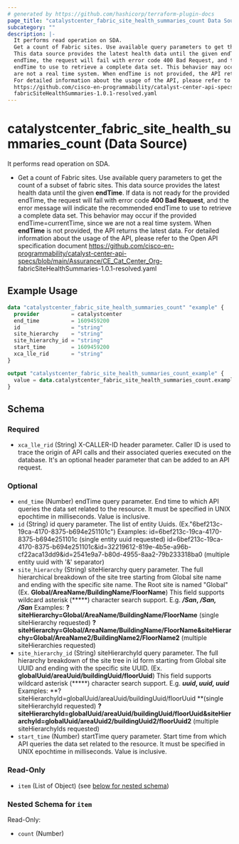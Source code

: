 ```yaml
---
# generated by https://github.com/hashicorp/terraform-plugin-docs
page_title: "catalystcenter_fabric_site_health_summaries_count Data Source - terraform-provider-catalystcenter"
subcategory: ""
description: |-
  It performs read operation on SDA.
  Get a count of Fabric sites. Use available query parameters to get the count of a subset of fabric sites.
  This data source provides the latest health data until the given endTime. If data is not ready for the provided
  endTime, the request will fail with error code 400 Bad Request, and the error message will indicate the recommended
  endTime to use to retrieve a complete data set. This behavior may occur if the provided endTime=currentTime, since we
  are not a real time system. When endTime is not provided, the API returns the latest data.
  For detailed information about the usage of the API, please refer to the Open API specification document
  https://github.com/cisco-en-programmability/catalyst-center-api-specs/blob/main/Assurance/CECatCenter_Org-
  fabricSiteHealthSummaries-1.0.1-resolved.yaml
---
```


# catalystcenter_fabric_site_health_summaries_count (Data Source)

It performs read operation on SDA.

- Get a count of Fabric sites. Use available query parameters to get the count of a subset of fabric sites.
This data source provides the latest health data until the given **endTime**. If data is not ready for the provided
endTime, the request will fail with error code **400 Bad Request**, and the error message will indicate the recommended
endTime to use to retrieve a complete data set. This behavior may occur if the provided endTime=currentTime, since we
are not a real time system. When **endTime** is not provided, the API returns the latest data.
For detailed information about the usage of the API, please refer to the Open API specification document
https://github.com/cisco-en-programmability/catalyst-center-api-specs/blob/main/Assurance/CE_Cat_Center_Org-
fabricSiteHealthSummaries-1.0.1-resolved.yaml

## Example Usage

```terraform
data "catalystcenter_fabric_site_health_summaries_count" "example" {
  provider          = catalystcenter
  end_time          = 1609459200
  id                = "string"
  site_hierarchy    = "string"
  site_hierarchy_id = "string"
  start_time        = 1609459200
  xca_lle_rid       = "string"
}

output "catalystcenter_fabric_site_health_summaries_count_example" {
  value = data.catalystcenter_fabric_site_health_summaries_count.example.item
}
```

<!-- schema generated by tfplugindocs -->
## Schema

### Required

- `xca_lle_rid` (String) X-CALLER-ID header parameter. Caller ID is used to trace the origin of API calls and their associated queries executed on the database. It's an optional header parameter that can be added to an API request.

### Optional

- `end_time` (Number) endTime query parameter. End time to which API queries the data set related to the resource. It must be specified in UNIX epochtime in milliseconds. Value is inclusive.
- `id` (String) id query parameter. The list of entity Uuids. (Ex."6bef213c-19ca-4170-8375-b694e251101c") Examples: id=6bef213c-19ca-4170-8375-b694e251101c (single entity uuid requested) id=6bef213c-19ca-4170-8375-b694e251101c&id=32219612-819e-4b5e-a96b-cf22aca13dd9&id=2541e9a7-b80d-4955-8aa2-79b233318ba0 (multiple entity uuid with '&' separator)
- `site_hierarchy` (String) siteHierarchy query parameter. The full hierarchical breakdown of the site tree starting from Global site name and ending with the specific site name. The Root site is named "Global" (Ex. **Global/AreaName/BuildingName/FloorName**)          This field supports wildcard asterisk (*****) character search support. E.g. ***/San*, */San, /San***          Examples:          **?siteHierarchy=Global/AreaName/BuildingName/FloorName** (single siteHierarchy requested)          **?siteHierarchy=Global/AreaName/BuildingName/FloorName&siteHierarchy=Global/AreaName2/BuildingName2/FloorName2** (multiple siteHierarchies requested)
- `site_hierarchy_id` (String) siteHierarchyId query parameter. The full hierarchy breakdown of the site tree in id form starting from Global site UUID and ending with the specific site UUID. (Ex. **globalUuid/areaUuid/buildingUuid/floorUuid**)          This field supports wildcard asterisk (*****) character search support. E.g. ***uuid*, *uuid, uuid***          Examples:          **?siteHierarchyId=globalUuid/areaUuid/buildingUuid/floorUuid **(single siteHierarchyId requested)          **?siteHierarchyId=globalUuid/areaUuid/buildingUuid/floorUuid&siteHierarchyId=globalUuid/areaUuid2/buildingUuid2/floorUuid2** (multiple siteHierarchyIds requested)
- `start_time` (Number) startTime query parameter. Start time from which API queries the data set related to the resource. It must be specified in UNIX epochtime in milliseconds. Value is inclusive.

### Read-Only

- `item` (List of Object) (see [below for nested schema](#nestedatt--item))

<a id="nestedatt--item"></a>
### Nested Schema for `item`

Read-Only:

- `count` (Number)
